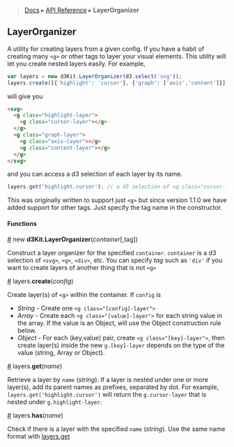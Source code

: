 > [Docs](../../README.md) ▸ [API Reference](index.md) ▸ **LayerOrganizer**

## LayerOrganizer

A utility for creating layers from a given config. If you have a habit of creating many ```<g>``` or other tags to layer your visual elements. This utility will let you create nested layers easily. For example,

```javascript
var layers = new d3Kit.LayerOrganizer(d3.select('svg'));
layers.create([{'highlight': 'cursor'}, {'graph': ['axis','content']}]);
```

will give you

```html
<svg>
  <g class="highlight-layer">
    <g class="cursor-layer"></g>
  </g>
  <g class="graph-layer">
    <g class="axis-layer"></g>
    <g class="content-layer"></g>
  </g>
</svg>
```

and you can access a d3 selection of each layer by its name.

```javascript
layers.get('highlight.cursor'); // a d3 selection of <g class="cursor-layer"></g>
```

This was originally written to support just `<g>` but since version 1.1.0 we have added support for other tags. Just specify the tag name in the constructor.

#### Functions

<a name="constructor" href="LayerOrganizer#constructor">#</a> new **d3Kit.LayerOrganizer**(*container*[,tag])

Construct a layer organizer for the specified ```container```. ```container``` is a d3 selection of `<svg>`, `<g>`, `<div>`, etc. You can specify *tag* such as `'div'` if you want to create layers of another thing that is not `<g>`

<a name="create" href="LayerOrganizer#create">#</a> layers.**create**(*config*)

Create layer(s) of ```<g>``` within the container. If ```config``` is

* *String* - Create one ```<g class="[config]-layer">```
* *Array* - Create each ```<g class="[value]-layer">``` for each string value in the array. If the value is an Object, will use the Object construction rule below.
* *Object* - For each (key,value) pair, create ```<g class="[key]-layer">```, then create layer(s) inside the new ```g.[key]-layer``` depends on the type of the value (string, Array or Object).

<a name="get" href="LayerOrganizer#get">#</a> layers.**get**(*name*)

Retrieve a layer by ```name``` (*string*). If a layer is nested under one or more layer(s), add its parent names as prefixes, separated by dot. For example, ```layers.get('highlight.cursor')``` will return the ```g.cursor-layer``` that is nested under ```g.highlight-layer```.


<a name="has" href="LayerOrganizer#has">#</a> layers.**has**(*name*)

Check if there is a layer with the specified ```name``` (*string*). Use the same name format with [layers.get](#get)